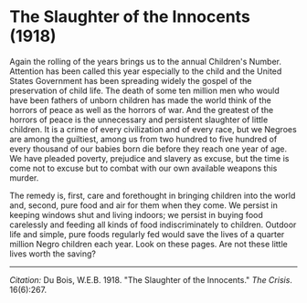 <!--
title:   The Slaughter of the Innocents
author:  Du Bois, W.E.B.
journal: The Crisis
year:    1918
volume:  16
issue:   6
pages:   267
-->

# The Slaughter of the Innocents (1918)

Again the rolling of the years brings us to the annual Children's Number. Attention has been called this year especially to the child and the United States Government has been spreading widely the gospel of the preservation of child life. The death of some ten million men who would have been fathers of unborn children has made the world think of the horrors of peace as well as the horrors of war. And the greatest of the horrors of peace is the unnecessary and persistent slaughter of little children. It is a crime of every civilization and of every race, but we Negroes are among the guiltiest, among us from two hundred to five hundred of every thousand of our babies born die before they reach one year of age. We have pleaded poverty, prejudice and slavery as excuse, but the time is come not to excuse but to combat with our own available weapons this murder.

The remedy is, first, care and forethought in bringing children into the world and, second, pure food and air for them when they come. We persist in keeping windows shut and living indoors; we persist in buying food carelessly and feeding all kinds of food indiscriminately to children. Outdoor life and simple, pure foods regularly fed would save the lives of a quarter million Negro children each year. Look on these pages. Are not these little lives worth the saving?

______________
*Citation:* Du Bois, W.E.B. 1918. "The Slaughter of the Innocents." *The Crisis*. 16(6):267.